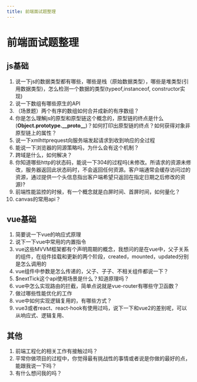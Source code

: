 ```yaml
---
title: 前端面试题整理
---
```


# 前端面试题整理

## js基础

1. 说一下js的数据类型都有哪些，哪些是栈（原始数据类型），哪些是堆类型(引用数据类型)，怎么检测一个数据的类型(typeof,instanceof, constructor实现)
2. 说一下数组有哪些原生的API
3. （场景题）两个有序的数组如何合并成新的有序数组？
4. 你是怎么理解js的原型和原型链这个概念的，原型链的终点是什么(**Object.prototype.\_\_proto\_\_**)？如何打印出原型链的终点？如何获得对象非原型链上的属性？
5. 说一下xmlhttprequest向服务端发起请求到收到响应的全过程
6. 能说一下浏览器的同源策略吗，为什么会有这个机制？
7. 跨域是什么，如何解决？
8. 你知道哪些http的状态码，能说一下304的过程吗(未修改。所请求的资源未修改，服务器返回此状态码时，不会返回任何资源。客户端通常会缓存访问过的资源，通过提供一个头信息指出客户端希望只返回在指定日期之后修改的资源)?
9. 前端性能监控的时候，有一个概念就是白屏时间、首屏时间，如何量化？
10. canvas的常用api？



## vue基础

1. 简要说一下vue的响应式原理
2. 说下一下vue中常用的内置指令
3. vue这些MVVM框架都有个声明周期的概念，我想问的是在vue中，父子关系的组件，在组件挂载和更新的两个阶段，created，mounted，updated分别是怎么调用的
4. vue组件中参数是怎么传递的，父子、子子、不相关组件都说一下？
5. \$nextTick这个api使用场景是什么？知道原理吗？
6. vue中怎么实现路由的拦截，简单点说就是vue-router有哪些守卫函数？
7. 做过哪些性能优化的工作
8. vue中如何实现逻辑复用的，有哪些方式？
9. vue3或者react、react-hook有使用过吗，说下一下和vue2的差别呢，可以从响应式、逻辑复用、

## 其他

1. 前端工程化的相关工作有接触过吗？
2. 平常你做项目的过程中，你觉得最有挑战性的事情或者说是你做的最好的点，能跟我说一下吗？
3. 有什么想问我的吗？


